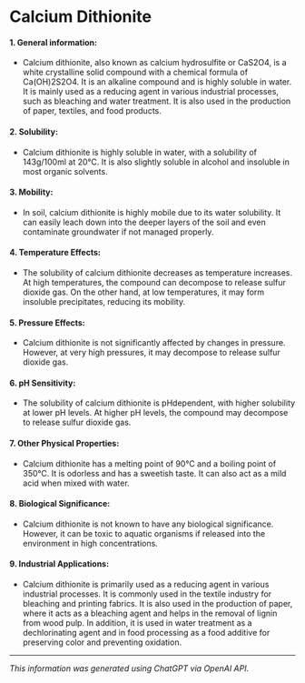 # Calcium Dithionite
#### 1. General information:
* Calcium dithionite, also known as calcium hydrosulfite or CaS2O4, is a white crystalline solid compound with a chemical formula of Ca(OH)2S2O4. It is an alkaline compound and is highly soluble in water. It is mainly used as a reducing agent in various industrial processes, such as bleaching and water treatment. It is also used in the production of paper, textiles, and food products.
#### 2. Solubility:
* Calcium dithionite is highly soluble in water, with a solubility of 143g/100ml at 20°C. It is also slightly soluble in alcohol and insoluble in most organic solvents.
#### 3. Mobility:
* In soil, calcium dithionite is highly mobile due to its water solubility. It can easily leach down into the deeper layers of the soil and even contaminate groundwater if not managed properly.
#### 4. Temperature Effects:
* The solubility of calcium dithionite decreases as temperature increases. At high temperatures, the compound can decompose to release sulfur dioxide gas. On the other hand, at low temperatures, it may form insoluble precipitates, reducing its mobility.
#### 5. Pressure Effects:
* Calcium dithionite is not significantly affected by changes in pressure. However, at very high pressures, it may decompose to release sulfur dioxide gas.
#### 6. pH Sensitivity:
* The solubility of calcium dithionite is pHdependent, with higher solubility at lower pH levels. At higher pH levels, the compound may decompose to release sulfur dioxide gas.
#### 7. Other Physical Properties:
* Calcium dithionite has a melting point of 90°C and a boiling point of 350°C. It is odorless and has a sweetish taste. It can also act as a mild acid when mixed with water.
#### 8. Biological Significance:
* Calcium dithionite is not known to have any biological significance. However, it can be toxic to aquatic organisms if released into the environment in high concentrations.
#### 9. Industrial Applications:
* Calcium dithionite is primarily used as a reducing agent in various industrial processes. It is commonly used in the textile industry for bleaching and printing fabrics. It is also used in the production of paper, where it acts as a bleaching agent and helps in the removal of lignin from wood pulp. In addition, it is used in water treatment as a dechlorinating agent and in food processing as a food additive for preserving color and preventing oxidation.
______________________________________________________________
*This information was generated using ChatGPT via OpenAI API.*